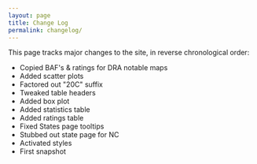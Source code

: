 ```yaml
---
layout: page
title: Change Log
permalink: changelog/
---
```


This page tracks major changes to the site, in reverse chronological order:

- Copied BAF's & ratings for DRA notable maps
- Added scatter plots
- Factored out "20C" suffix
- Tweaked table headers
- Added box plot
- Added statistics table
- Added ratings table
- Fixed States page tooltips
- Stubbed out state page for NC
- Activated styles
- First snapshot